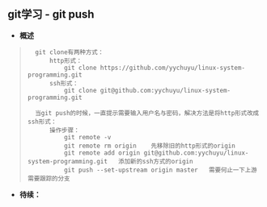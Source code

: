 ## git学习 - git push
- **概述**
>       git clone有两种方式：
>           http形式：
>               git clone https://github.com/yychuyu/linux-system-programming.git
>           ssh形式：
>               git clone git@github.com:yychuyu/linux-system-programming.git
>
>       当git push的时候，一直提示需要输入用户名与密码，解决方法是将http形式改成ssh形式：
>           操作步骤：
>               git remote -v
>               git remote rm origin    先移除旧的http形式的origin
>               git remote add origin git@github.com:yychuyu/linux-system-programming.git   添加新的ssh方式的origin
>               git push --set-upstream origin master   需要何止一下上游需要跟踪的分支
>
>
>
>
>
>
>
>
>
>
>
>
>
>

- **待续：**
>
>
>
>
>
>
>
>
>
>
>
>
>
>
>
>
>
>
>
>
>
